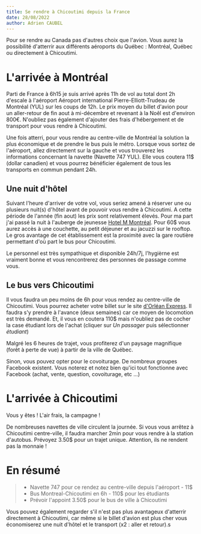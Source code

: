 ```yaml
---
title: Se rendre à Chicoutimi depuis la France
date: 28/08/2022
author: Adrien CAUBEL
---
```


Pour se rendre au Canada pas d'autres choix que l'avion. Vous aurez la possibilité d'atterrir aux différents aéroports du Québec : Montréal, Québec ou directement à Chicoutimi.

# L'arrivée à Montréal
Parti de France à 6h15 je suis arrivé après 11h de vol au total dont 2h d'escale à l'aéroport Aéroport international Pierre-Elliott-Trudeau de Montréal (YUL) sur les coups de 12h. Le prix moyen du billet d'avion pour un aller-retour de fin aout à mi-décembre et revenant à la Noêl est d'environ 800€. N'oubliez pas également d'ajouter des frais d'hébergement et de transport pour vous rendre à Chicoutimi.

Une fois atterri, pour vous rendre au centre-ville de Montréal la solution la plus économique et de prendre le bus puis le métro. Lorsque vous sortez de l'aéroport, allez directement sur la gauche et vous trouverez les informations concernant la navette (Navette 747 YUL). Elle vous coutera 11$ (dollar canadien) et vous pourrez bénéficier également de tous les transports en commun pendant 24h.

## Une nuit d'hôtel
Suivant l'heure d'arriver de votre vol, vous seriez amené à réserver une ou plusieurs nuit(s) d'hôtel avant de pouvoir vous rendre à Chicoutimi.
A cette période de l'année (fin aout) les prix sont relativement élevés. Pour ma part j'ai passé la nuit à l'auberge de jeunesse [Hotel M Montréal](https://www.booking.com/hotel/ca/m-montreal.fr.html). Pour 60$ vous aurez accès à une couchette, au petit déjeuner et au jacuzzi sur le rooftop. Le gros avantage de cet établissement est la proximité avec la gare routière permettant d'où part le bus pour Chicoutimi.

Le personnel est très sympathique et disponible 24h/7j, l'hygièrne est vraiment bonne et vous rencontrerez des personnes de passage comme vous.

## Le bus vers Chicoutimi

Il vous faudra un peu moins de 6h pour vous rendez au centre-ville de Chicoutimi. Vous pourrez acheter votre billet sur le site [d'Orléan Express](https://www.orleansexpress.com/fr/). Il faudra s'y prendre à l'avance (deux semaines) car ce moyen de locomotion est très demandé. Et, il vous en coutera 110$ mais n'oubliez pas de cocher la case étudiant lors de l'achat (cliquer sur *Un passager* puis sélectionner *étudiant*)

Malgré les 6 heures de trajet, vous profiterez d'un paysage magnifique (forêt à perte de vue) à partir de la ville de Québec.

Sinon, vous pouvez opter pour le covoiturage. De nombreux groupes Facebook existent. Vous noterez et notez bien qu'ici tout fonctionne avec Facebook (achat, vente, question, covoiturage, etc ...)

# L'arrivée à Chicoutimi

Vous y êtes ! L'air frais, la campagne !

De nombreuses navettes de ville circulent la journée. Si vous vous arrêtez à Chicoutimi centre-ville, il faudra marcher 2min pour vous rendre à la station d'autobus. Prévoyez 3.50$ pour un trajet unique. Attention, ils ne rendent pas la monnaie !


# En résumé

> - Navette 747 pour ce rendez au centre-ville depuis l'aéroport - 11$
> - Bus Montreal-Chicoutimi en 6h - 110$ pour les étudiants
> - Prévoir l'appoint 3.50$ pour le bus de ville à Chicoutimi

Vous pouvez également regarder s'il n'est pas plus avantageux d'atterrir directement à Chicoutimi, car même si le billet d'avion est plus cher vous économiserez une nuit d'hôtel et le transport (x2 : aller et retour).s